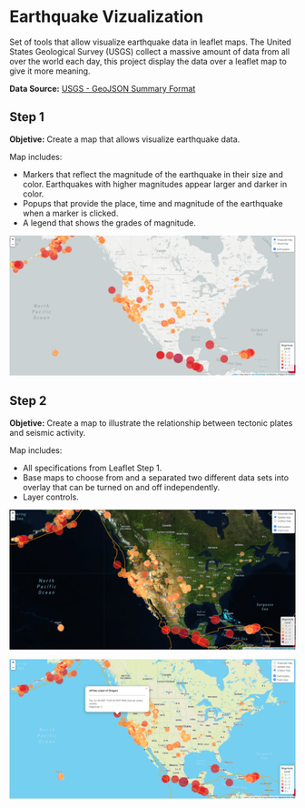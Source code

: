 # Earthquake Vizualization
Set of tools that allow visualize earthquake data in leaflet maps.  The United States Geological Survey (USGS) collect a massive amount of data from all over the world each day, this project display the data over a leaflet map to give it more meaning.

**Data Source:** [USGS - GeoJSON Summary Format](https://earthquake.usgs.gov/earthquakes/feed/v1.0/geojson.php)

## Step 1
**Objetive:** Create a map that allows visualize earthquake data.

Map includes:

- Markers that reflect the magnitude of the earthquake in their size and color. Earthquakes with higher magnitudes appear larger and darker in color.
- Popups that provide the place, time and magnitude of the earthquake when a marker is clicked.
- A legend that shows the grades of magnitude.

![Earthquake step 1](/Earthquake1.png)

## Step 2
**Objetive:** Create a map to illustrate the relationship between tectonic plates and seismic activity.

Map includes:

- All specifications from Leaflet Step 1.
- Base maps to choose from and a separated two different data sets into overlay that can be turned on and off independently.
- Layer controls.

![Earthquake step 2-1](/Earthquake2.png)

![Earthquake step 2-2](/Earthquake3.png)
